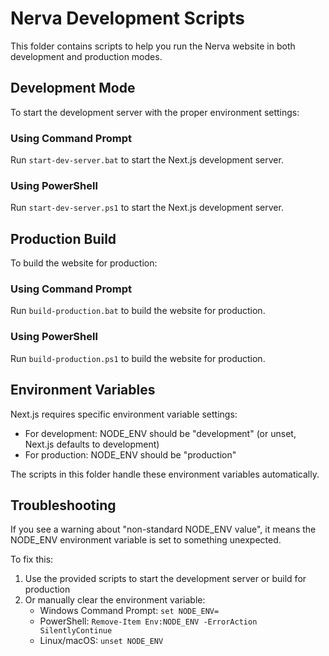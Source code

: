 # Nerva Development Scripts

This folder contains scripts to help you run the Nerva website in both development and production modes.

## Development Mode

To start the development server with the proper environment settings:

### Using Command Prompt
Run `start-dev-server.bat` to start the Next.js development server.

### Using PowerShell
Run `start-dev-server.ps1` to start the Next.js development server.

## Production Build

To build the website for production:

### Using Command Prompt
Run `build-production.bat` to build the website for production.

### Using PowerShell
Run `build-production.ps1` to build the website for production.

## Environment Variables

Next.js requires specific environment variable settings:

- For development: NODE_ENV should be "development" (or unset, Next.js defaults to development)
- For production: NODE_ENV should be "production"

The scripts in this folder handle these environment variables automatically.

## Troubleshooting

If you see a warning about "non-standard NODE_ENV value", it means the NODE_ENV environment variable is set to something unexpected.

To fix this:
1. Use the provided scripts to start the development server or build for production
2. Or manually clear the environment variable:
   - Windows Command Prompt: `set NODE_ENV=`
   - PowerShell: `Remove-Item Env:NODE_ENV -ErrorAction SilentlyContinue`
   - Linux/macOS: `unset NODE_ENV`

